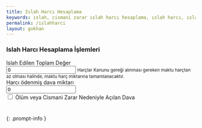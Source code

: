 ```yaml
---
title: Islah Harcı Hesaplama
keywords: ıslah, cismani zarar ıslah harcı hesaplama, ıslah harcı, ıslah harcı nasıl hesaplanır, islah harci hesaplama, ıslah harcı nedir, cismani zarar harç hesaplama, ıslah harcı oranı
permalink: /islahharci
layout: gokhan
---
```


<div class="card-header">
  <h3 class="card-title">Islah Harcı Hesaplama İşlemleri</h3>
</div>
<div class="card-body">
  <div class="mb-3">
      <label class="form-label required">Islah Edilen Toplam Değer</label>
      <div>
        <input type="number" class="form-control" data-type="currency" placeholder="Islah edilen değeri giriniz" name="islahmiktar" value="0">
        <small class="form-hint">Harçlar Kanunu gereği alınması gereken maktu harçtan az olması halinde, maktu harç miktarına tamamlanacaktır.</small>
      </div>
  </div>
  <div class="mb-3">
      <label class="form-label required">Harcı ödenmiş dava miktarı</label>
      <div>
        <input type="number" class="form-control" data-type="currency" placeholder="Islah edilen değeri giriniz" name="davamiktar" value="0">
        <small class="form-hint"></small>
      </div>
  </div>			
    <div class="mb-3">
      <label class="form-label"></label>
      <div>
        <label class="form-check">
          <input class="form-check-input" type="checkbox" name="olumcismanii">
          <span class="form-check-label required">Ölüm veya Cismani Zarar Nedeniyle Açılan Dava</span>
        </label>									  
      </div>
    </div>
    <div class="card-body d-flex align-items-center justify-content-center h-100">
        <label id="hesapsonuc" name="hesapsonuc" class="text-justify mh-25"><h1 class="m-0"></h1></label>
        {: .prompt-info }
     </div>
            
</div>
      
   
                    